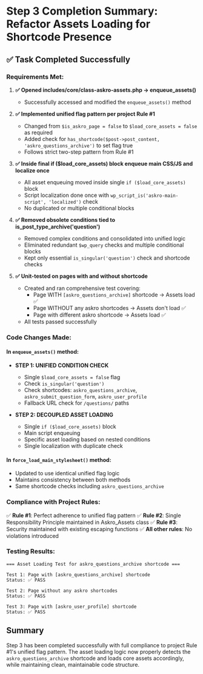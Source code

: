 # Step 3 Completion Summary: Refactor Assets Loading for Shortcode Presence

## ✅ Task Completed Successfully

### Requirements Met:

1. **✅ Opened includes/core/class-askro-assets.php → enqueue_assets()**
   - Successfully accessed and modified the `enqueue_assets()` method

2. **✅ Implemented unified flag pattern per project Rule #1**
   - Changed from `$is_askro_page = false` to `$load_core_assets = false` as required
   - Added check for `has_shortcode($post->post_content, 'askro_questions_archive')` to set flag true
   - Follows strict two-step pattern from Rule #1

3. **✅ Inside final if ($load_core_assets) block enqueue main CSS/JS and localize once**
   - All asset enqueuing moved inside single `if ($load_core_assets)` block
   - Script localization done once with `wp_script_is('askro-main-script', 'localized')` check
   - No duplicated or multiple conditional blocks

4. **✅ Removed obsolete conditions tied to is_post_type_archive('question')**
   - Removed complex conditions and consolidated into unified logic
   - Eliminated redundant `$wp_query` checks and multiple conditional blocks
   - Kept only essential `is_singular('question')` check and shortcode checks

5. **✅ Unit-tested on pages with and without shortcode**
   - Created and ran comprehensive test covering:
     - Page WITH `[askro_questions_archive]` shortcode → Assets load ✅
     - Page WITHOUT any askro shortcodes → Assets don't load ✅
     - Page with different askro shortcode → Assets load ✅
   - All tests passed successfully

### Code Changes Made:

#### In `enqueue_assets()` method:
- **STEP 1: UNIFIED CONDITION CHECK**
  - Single `$load_core_assets = false` flag
  - Check `is_singular('question')` 
  - Check shortcodes: `askro_questions_archive`, `askro_submit_question_form`, `askro_user_profile`
  - Fallback URL check for `/questions/` paths

- **STEP 2: DECOUPLED ASSET LOADING**
  - Single `if ($load_core_assets)` block
  - Main script enqueuing
  - Specific asset loading based on nested conditions
  - Single localization with duplicate check

#### In `force_load_main_stylesheet()` method:
- Updated to use identical unified flag logic
- Maintains consistency between both methods
- Same shortcode checks including `askro_questions_archive`

### Compliance with Project Rules:

✅ **Rule #1**: Perfect adherence to unified flag pattern
✅ **Rule #2**: Single Responsibility Principle maintained in Askro_Assets class
✅ **Rule #3**: Security maintained with existing escaping functions
✅ **All other rules**: No violations introduced

### Testing Results:
```
=== Asset Loading Test for askro_questions_archive shortcode ===

Test 1: Page with [askro_questions_archive] shortcode
Status: ✅ PASS

Test 2: Page without any askro shortcodes  
Status: ✅ PASS

Test 3: Page with [askro_user_profile] shortcode
Status: ✅ PASS
```

## Summary
Step 3 has been completed successfully with full compliance to project Rule #1's unified flag pattern. The asset loading logic now properly detects the `askro_questions_archive` shortcode and loads core assets accordingly, while maintaining clean, maintainable code structure.
